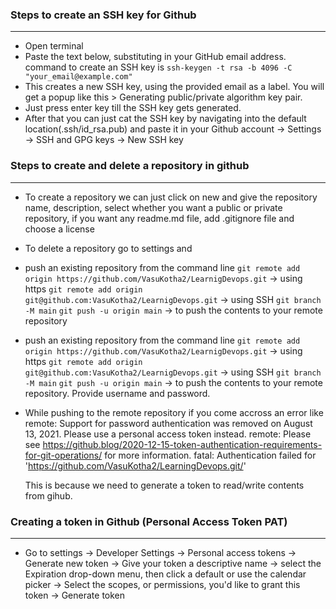 ### Steps to create an SSH key for Github
-------------------------------------------
* Open terminal
* Paste the text below, substituting in your GitHub email address.
command to create an SSH key is `ssh-keygen -t rsa -b 4096 -C "your_email@example.com"`
* This creates a new SSH key, using the provided email as a label.
 You will get a popup like this > Generating public/private algorithm key pair.
* Just press enter key till the SSH key gets generated.
* After that you can just cat the SSH key by navigating into the default location(.ssh/id_rsa.pub) and paste it in your Github account -> Settings -> SSH and GPG keys -> New SSH key

### Steps to create and delete a repository in github
-------------------------------------------------------
* To create a repository we can just click on new and give the repository name, description, select whether you want a public or private repository, if you want any readme.md file, add .gitignore file and choose a license  
* To delete a repository go to settings and 

* push an existing repository from the command line
    `git remote add origin https://github.com/VasuKotha2/LearnigDevops.git` -> using https
    `git remote add origin git@github.com:VasuKotha2/LearnigDevops.git` -> using SSH
    `git branch -M main`
    `git push -u origin main` -> to push the contents to your remote repository

* push an existing repository from the command line
    `git remote add origin https://github.com/VasuKotha2/LearnigDevops.git` -> using https
    `git remote add origin git@github.com:VasuKotha2/LearnigDevops.git` -> using SSH
    `git branch -M main`
    `git push -u origin main` -> to push the contents to your remote repository. Provide username and password.
* While pushing to the remote repository if you come accross an error like
    remote: Support for password authentication was removed on August 13, 2021. Please use a personal access token instead.
    remote: Please see https://github.blog/2020-12-15-token-authentication-requirements-for-git-operations/ for more information.
    fatal: Authentication failed for 'https://github.com/VasuKotha2/LearningDevops.git/'

    This is because we need to generate a token to read/write contents from gihub.

### Creating a token in Github (Personal Access Token PAT)
------------------------------
* Go to settings -> Developer Settings -> Personal access tokens -> Generate new token -> Give your token a descriptive name -> select the Expiration drop-down menu, then click a default or use the calendar picker -> Select the scopes, or permissions, you'd like to grant this token -> Generate token